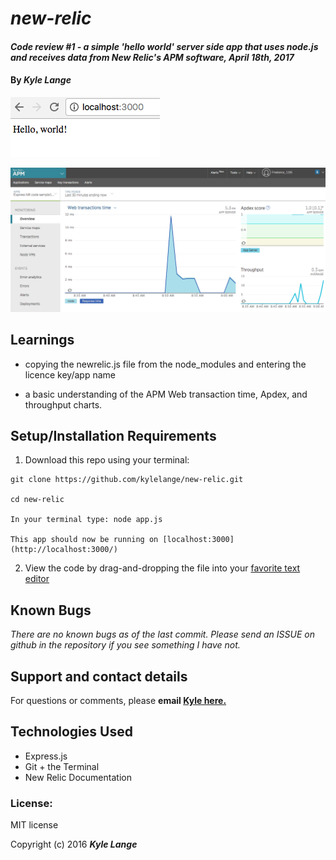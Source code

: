 # _new-relic_

#### _Code review #1 - a simple 'hello world' server side app that uses node.js and receives data from New Relic's APM software, April 18th, 2017_

#### By _**Kyle Lange**_

![screenshot](hello-world-express.png)

![screenshot](APM-data-screen.png)

## Learnings

* copying the newrelic.js file from the node_modules and entering the licence key/app name

* a basic understanding of the APM Web transaction time, Apdex, and throughput charts.

## Setup/Installation Requirements

1. Download this repo using your terminal:

```
git clone https://github.com/kylelange/new-relic.git

cd new-relic

In your terminal type: node app.js

This app should now be running on [localhost:3000](http://localhost:3000/)
```

2. View the code by drag-and-dropping the file into your [favorite text editor](https://atom.io)


## Known Bugs

_There are no known bugs as of the last commit. Please send an ISSUE on github in the repository if you see something I have not._

## Support and contact details

For questions or comments, please __email  [Kyle here.](baronsintrees@gmail.com)__

## Technologies Used

* Express.js
* Git + the Terminal
* New Relic Documentation

### License:

MIT license

Copyright (c) 2016 **_Kyle Lange_**
